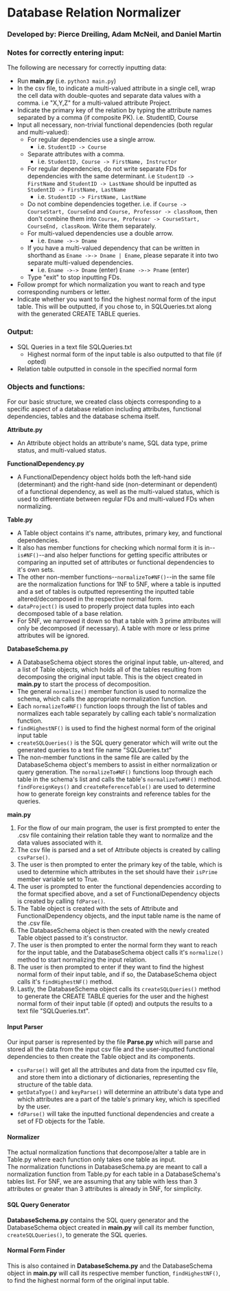 # Database Relation Normalizer
### Developed by: Pierce Dreiling, Adam McNeil, and Daniel Martin  
### Notes for correctly entering input:  
The following are necessary for correctly inputting data:
- Run **main.py** (i.e. `python3 main.py`)
- In the csv file, to indicate a multi-valued attribute in a single cell, wrap the cell data with double-quotes and separate data values with a comma. i.e "X,Y,Z" for a multi-valued attribute Project.
- Indicate the primary key of the relation by typing the attribute names separated by a comma (if composite PK). i.e. StudentID, Course
- Input all necessary, non-trivial functional dependencies (both regular and multi-valued):
    - For regular dependencies use a single arrow. 
        - i.e. `StudentID -> Course`
    - Separate attributes with a comma. 
        - i.e. `StudentID, Course -> FirstName, Instructor`
    - For regular dependencies, do not write separate FDs for dependencies with the same determinant. i.e `StudentID -> FirstName` and `StudentID -> LastName` should be inputted as `StudentID -> FirstName, LastName`
        - i.e. `StudentID -> FirstName, LastName`
    - Do not combine dependencies together. i.e. if `Course -> CourseStart, CourseEnd` and `Course, Professor -> classRoom`, then don't combine them into `Course, Professor -> CourseStart, CourseEnd, classRoom`. Write them separately.
    - For multi-valued dependencies use a double arrow. 
        - i.e. `Ename ->-> Dname`
    - If you have a multi-valued dependency that can be written in shorthand as `Ename ->-> Dname | Ename`, please separate it into two separate multi-valued dependencies. 
        - i.e. `Ename ->-> Dname` (enter) `Ename ->-> Pname` (enter)
    - Type "exit" to stop inputting FDs.
- Follow prompt for which normalization you want to reach and type corresponding numbers or letter.
- Indicate whether you want to find the highest normal form of the input table. This will be outputted, if you chose to, in SQLQueries.txt along with the generated CREATE TABLE queries.  

### Output:
- SQL Queries in a text file SQLQueries.txt
    - Highest normal form of the input table is also outputted to that file (if opted)
- Relation table outputted in console in the specified normal form

### Objects and functions:
For our basic structure, we created class objects corresponding to a specific aspect of a database relation including attributes, functional dependencies, tables and the database schema itself.  

**Attribute.py**
- An Attribute object holds an attribute's name, SQL data type, prime status, and multi-valued status.  

**FunctionalDependency.py**
- A FunctionalDependency object holds both the left-hand side (determinant) and the right-hand side (non-determinant or dependent) of a functional dependency, as well as the multi-valued status, which is used to differentiate between regular FDs and multi-valued FDs when normalizing.  

**Table.py**
- A Table object contains it's name, attributes, primary key, and functional dependencies.
- It also has member functions for checking which normal form it is in--`is#NF()`--and also helper functions for getting specific attributes or comparing an inputted set of attributes or functional dependencies to it's own sets.
- The other non-member functions--`normalizeTo#NF()`--in the same file are the normalization functions for 1NF to 5NF, where a table is inputted and a set of tables is outputted representing the inputted table altered/decomposed in the respective normal form.
- `dataProject()` is used to properly project data tuples into each decomposed table of a base relation.  
- For 5NF, we narrowed it down so that a table with 3 prime attributes will only be decomposed (if necessary). A table with more or less prime attributes will be ignored.

**DatabaseSchema.py**
- A DatabaseSchema object stores the original input table, un-altered, and a list of Table objects, which holds all of the tables resulting from decomposing the original input table. This is the object created in **main.py** to start the process of decomposition.
- The general `normalize()` member function is used to normalize the schema, which calls the appropriate normalization function.
- Each `normalizeTo#NF()` function loops through the list of tables and normalizes each table separately by calling each table's normalization function.
- `findHighestNF()` is used to find the highest normal form of the original input table
- `createSQLQueries()` is the SQL query generator which will write out the generated queries to a text file name "SQLQueries.txt"
- The non-member functions in the same file are called by the DatabaseSchema object's members to assist in either normalization or query generation. The `normalizeTo#NF()` functions loop through each table in the schema's list and calls the table's `normalizeTo#NF()` method. `findForeignKeys()` and `createReferenceTable()` are used to determine how to generate foreign key constraints and reference tables for the queries.  

**main.py**
1. For the flow of our main program, the user is first prompted to enter the .csv file containing their relation table they want to normalize and the data values associated with it.
2. The csv file is parsed and a set of Attribute objects is created by calling `csvParse()`.
3. The user is then prompted to enter the primary key of the table, which is used to determine which attributes in the set should have their `isPrime` member variable set to True.
4. The user is prompted to enter the functional dependencies according to the format specified above, and a set of FunctionalDependency objects is created by calling `fdParse()`.
5. The Table object is created with the sets of Attribute and FunctionalDependency objects, and the input table name is the name of the .csv file.
6. The DatabaseSchema object is then created with the newly created Table object passed to it's constructor.
7. The user is then prompted to enter the normal form they want to reach for the input table, and the DatabaseSchema object calls it's `normalize()` method to start normalizing the input relation.
8. The user is then prompted to enter if they want to find the highest normal form of their input table, and if so, the DatabaseSchema object calls it's `findHighestNF()` method.
9. Lastly, the DatabaseSchema object calls its `createSQLQueries()` method to generate the CREATE TABLE queries for the user and the highest normal form of their input table (if opted) and outputs the results to a text file "SQLQueries.txt".

#### **Input Parser**
Our input parser is represented by the file **Parse.py** which will parse and stored all the data from the input csv file and the user-inputted functional dependencies to then create the Table object and its components.
- `csvParse()` will get all the attributes and data from the inputted csv file, and store them into a dictionary of dictionaries, representing the structure of the table data.
- `getDataType()` and `keyParse()` will determine an attribute's data type and which attributes are a part of the table's primary key, which is specified by the user.
- `fdParse()` will take the inputted functional dependencies and create a set of FD objects for the Table.  

#### **Normalizer**
The actual normalization functions that decompose/alter a table are in Table.py where each function only takes one table as input.  
The normalization functions in DatabaseSchema.py are meant to call a normalization function from Table.py for each table in a DatabaseSchema's tables list.
For 5NF, we are assuming that any table with less than 3 attributes or greater than 3 attributes is already in 5NF, for simplicity.

#### **SQL Query Generator**
**DatabaseSchema.py** contains the SQL query generator and the DatabaseSchema object created in **main.py** will call its member function, `createSQLQueries()`, to generate the SQL queries.  

#### **Normal Form Finder**
This is also contained in **DatabaseSchema.py** and the DatabaseSchema object in **main.py** will call its respective member function, `findHighestNF()`, to find the highest normal form of the original input table.  


